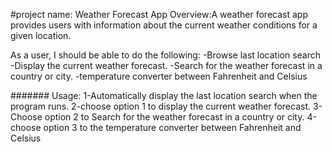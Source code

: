 #project name: Weather Forecast App
Overview:A weather forecast app provides users with information about the current weather conditions for a given location.


As a user, I should be able to do the following:
-Browse last location search
-Display the current weather forecast.
-Search for the weather forecast in a country or city.
-temperature converter between Fahrenheit and Celsius


####### Usage:
1-Automatically display the last location search when the program runs.
2-choose option 1 to display the current weather forecast.
3-Choose option 2 to Search for the weather forecast in a country or city.
4-choose option 3 to the temperature converter between Fahrenheit and Celsius



